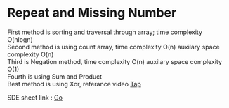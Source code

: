 <h1>Repeat and Missing Number</h1>
First method is sorting and traversal through array; time complexity O(nlogn) <br>
Second method is using count array, time complexity O(n) auxilary space complexity O(n) <br>
Third is Negation method, time complexity O(n) auxilary space complexity O(1)<br>
Fourth is using Sum and Product <br>
Best method is using Xor, referance video <a href = "https://www.youtube.com/watch?v=5nMGY4VUoRY&list=PLgUwDviBIf0rPG3Ictpu74YWBQ1CaBkm2&index=3"> Tap </a> <br>
<p> SDE sheet link : <a href="https://www.geeksforgeeks.org/find-a-repeating-and-a-missing-number/" target="_blank">Go</a></p>
